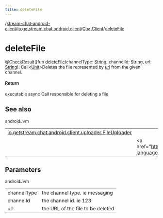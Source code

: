 ```yaml
---
title: deleteFile
---
```

/[stream-chat-android-client](../../index.md)/[io.getstream.chat.android.client](../index.md)/[ChatClient](index.md)/[deleteFile](deleteFile.md)  
  
  
  
# deleteFile  
@[CheckResult](https://developer.android.com/reference/kotlin/androidx/annotation/CheckResult.html)()fun [deleteFile](deleteFile.md)(channelType: [String](https://kotlinlang.org/api/latest/jvm/stdlib/kotlin/-string/index.html), channelId: [String](https://kotlinlang.org/api/latest/jvm/stdlib/kotlin/-string/index.html), url: [String](https://kotlinlang.org/api/latest/jvm/stdlib/kotlin/-string/index.html)): Call&lt;[Unit](https://kotlinlang.org/api/latest/jvm/stdlib/kotlin/-unit/index.html)&gt;Deletes the file represented by [url](deleteFile.md) from the given channel.  
  
#### Return  
executable async Call responsible for deleting a file  
  
## See also  
  
androidJvm  
  
| | |
|---|---|
| <a name="io.getstream.chat.android.client/ChatClient/deleteFile/#kotlin.String#kotlin.String#kotlin.String/PointingToDeclaration/"></a>[io.getstream.chat.android.client.uploader.FileUploader](../../io.getstream.chat.android.client.uploader/FileUploader/index.md)| <a name="io.getstream.chat.android.client/ChatClient/deleteFile/#kotlin.String#kotlin.String#kotlin.String/PointingToDeclaration/"></a>|
| <a name="io.getstream.chat.android.client/ChatClient/deleteFile/#kotlin.String#kotlin.String#kotlin.String/PointingToDeclaration/"></a>| <a name="io.getstream.chat.android.client/ChatClient/deleteFile/#kotlin.String#kotlin.String#kotlin.String/PointingToDeclaration/"></a>&lt;a href="https://getstream.io/chat/docs/android/file_uploads/?language=kotlin"&gt;File Uploads&lt;/a&gt;|
  
  
  
## Parameters  
  
androidJvm  
  
| | |
|---|---|
| <a name="io.getstream.chat.android.client/ChatClient/deleteFile/#kotlin.String#kotlin.String#kotlin.String/PointingToDeclaration/"></a>channelType| <a name="io.getstream.chat.android.client/ChatClient/deleteFile/#kotlin.String#kotlin.String#kotlin.String/PointingToDeclaration/"></a>the channel type. ie messaging|
| <a name="io.getstream.chat.android.client/ChatClient/deleteFile/#kotlin.String#kotlin.String#kotlin.String/PointingToDeclaration/"></a>channelId| <a name="io.getstream.chat.android.client/ChatClient/deleteFile/#kotlin.String#kotlin.String#kotlin.String/PointingToDeclaration/"></a>the channel id. ie 123|
| <a name="io.getstream.chat.android.client/ChatClient/deleteFile/#kotlin.String#kotlin.String#kotlin.String/PointingToDeclaration/"></a>url| <a name="io.getstream.chat.android.client/ChatClient/deleteFile/#kotlin.String#kotlin.String#kotlin.String/PointingToDeclaration/"></a>the URL of the file to be deleted|
  

